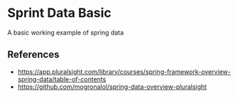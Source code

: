 # Sprint Data Basic

A basic working example of spring data

## References

 - https://app.pluralsight.com/library/courses/spring-framework-overview-spring-data/table-of-contents
 - https://github.com/mogronalol/spring-data-overview-pluralsight
 